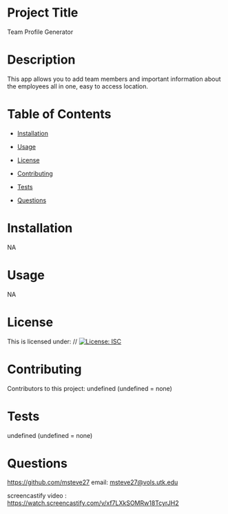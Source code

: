  # Project Title
  Team Profile Generator

  # Description
  This app allows you to add team members and important information about the employees all in one, easy to access location.

  # Table of Contents  
  * [Installation](#Installation)

  * [Usage](#Usage)

  * [License](#License)

  * [Contributing](#Contributing)

  * [Tests](#Tests)

  * [Questions](#Questions)


  # Installation
  NA

  # Usage
  NA

  # License
  This is licensed under: 
  // [![License: ISC](https://img.shields.io/badge/License-ISC-blue.svg)](https://opensource.org/licenses/ISC)

  # Contributing
  Contributors to this project: undefined (undefined = none)

  # Tests
  undefined (undefined = none)

  # Questions
  https://github.com/msteve27
  email: msteve27@vols.utk.edu
  
  
  screencastify video : https://watch.screencastify.com/v/xf7LXkSOMRw18TcyrJH2
